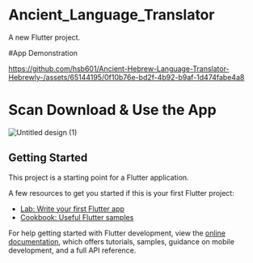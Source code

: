 # Ancient_Language_Translator

A new Flutter project.

#App Demonstration


https://github.com/hsb601/Ancient-Hebrew-Language-Translator-Hebrewly-/assets/65144195/0f10b76e-bd2f-4b92-b9af-1d474fabe4a8


# Scan Download & Use the App
![Untitled design (1)](https://github.com/hsb601/Ancient-Hebrew-Language-Translator-Hebrewly-/assets/65144195/02145a96-ec35-4e35-9134-a02c88547130)

## Getting Started

This project is a starting point for a Flutter application.

A few resources to get you started if this is your first Flutter project:

- [Lab: Write your first Flutter app](https://docs.flutter.dev/get-started/codelab)
- [Cookbook: Useful Flutter samples](https://docs.flutter.dev/cookbook)

For help getting started with Flutter development, view the
[online documentation](https://docs.flutter.dev/), which offers tutorials,
samples, guidance on mobile development, and a full API reference.

